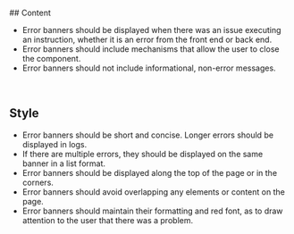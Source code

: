 <br>
## Content

* Error banners should be displayed when there was an issue executing an instruction, whether it is an error from
the front end or back end.
* Error banners should include mechanisms that allow the user to close the component.
* Error banners should not include informational, non-error messages.

<br>

## Style
* Error banners should be short and concise. Longer errors should be displayed in logs.
* If there are multiple errors, they should be displayed on the same banner in a list format.
* Error banners should be displayed along the top of the page or in the corners.
* Error banners should avoid overlapping any elements or content on the page.
* Error banners should maintain their formatting and red font, as to draw attention to the user that there was a problem.